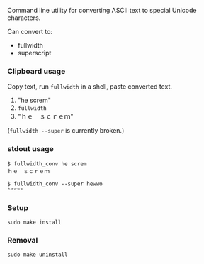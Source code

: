 Command line utility for converting ASCII text to special Unicode characters.

Can convert to:
* fullwidth
* superscript

### Clipboard usage

Copy text, run `fullwidth` in a shell, paste converted text.

1. "he screm"
2. `fullwidth`
3. "ｈｅ　ｓｃｒｅｍ"

(`fullwidth --super` is currently broken.)

### stdout usage
```
$ fullwidth_conv he screm
ｈｅ　ｓｃｒｅｍ

$ fullwidth_conv --super hewwo
ʰᵉʷʷᵒ
```

### Setup
```
sudo make install
```

### Removal
```
sudo make uninstall
```
